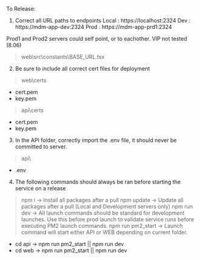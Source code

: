 To Release:

1) Correct all URL paths to endpoints
Local : https://localhost:2324
  Dev : https://mdm-app-dev:2324
 Prod : https://mdm-app-prd1:2324

Prod1 and Prod2 servers could self point, or to eachother.  VIP not tested (8.06)

> web\src\constants\BASE_URL.tsx

2) Be sure to include all correct cert files for deployment
> web\certs 
  + cert.pem
  + key.pem
> api\certs
  + cert.pem
  + key.pem

3) In the API folder, correctly import the .env file, it should never be committed to server.
> api\
  + .env

4) The following commands should always be ran before starting the service on a release
> npm i      -> Install all packages after a pull
> npm update -> Update all packages after a pull (Local and Development servers only)
> npm run dev -> All launch commands should be standard for development launches.  Use this before prod launch to validate service runs before executing PM2 launch commands.
> npm run pm2_start -> Launch command will start either API or WEB depending on current folder.
  + cd api -> npm run pm2_start || npm run dev
  + cd web -> npm run pm2_start || npm run dev